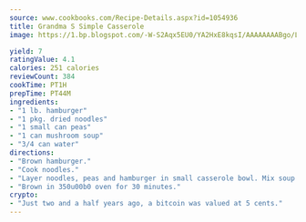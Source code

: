 ```yaml
---
source: www.cookbooks.com/Recipe-Details.aspx?id=1054936
title: Grandma S Simple Casserole
image: https://1.bp.blogspot.com/-W-S2Aqx5EU0/YA2HxE8kqsI/AAAAAAAABgo/LNxJ2X_rvYgPNsplYMgQNjuwxaZ0e3pQQCLcBGAsYHQ/s320/17.png

yield: 7
ratingValue: 4.1
calories: 251 calories
reviewCount: 384
cookTime: PT1H
prepTime: PT44M
ingredients:
- "1 lb. hamburger"
- "1 pkg. dried noodles"
- "1 small can peas"
- "1 can mushroom soup"
- "3/4 can water"
directions:
- "Brown hamburger."
- "Cook noodles."
- "Layer noodles, peas and hamburger in small casserole bowl. Mix soup and 3/4 can water. Pour over top of casserole."
- "Brown in 350u00b0 oven for 30 minutes."
crypto:
- "Just two and a half years ago, a bitcoin was valued at 5 cents."
---
```


